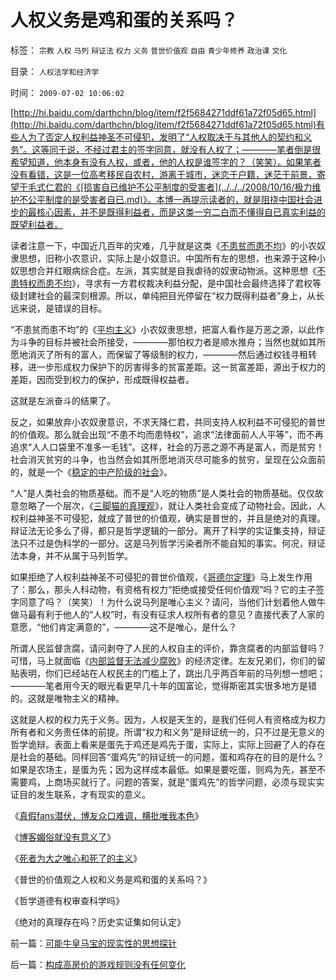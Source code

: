 # 人权义务是鸡和蛋的关系吗？

标签： `宗教` `人权` `马列` `辩证法` `权力` `义务` `普世价值观` `自由` `青少年修养` `政治课` `文化` 

目录： `人权法学和经济学`

时间： `2009-07-02 10:06:02`

[http://hi.baidu.com/darthchn/blog/item/f2f5684271ddf61a72f05d65.html](http://hi.baidu.com/darthchn/blog/item/f2f5684271ddf61a72f05d65.html)有些人为了否定人权利益神圣不可侵犯，发明了“人权取决于与其他人的契约和义务”。这等同于说，不经过君主的签字同意，就没有人权了；————笔者倒是很希望知道，他本身有没有人权，或者，他的人权是谁签字的？（笑笑）。如果笔者没有看错，这是一位高考移民自农村，游离于城市，迷恋于户籍，迷茫于前景，寄望于毛式仁君的《[损害自已维护不公平制度的受害者](../../../2008/10/16/极力维护不公平制度的是受害者自已.md)》。本博一再提示读者的，就是阻挠中国社会进步的最核心因素，并不是既得利益者，而是这类一穷二白而不懂得自已真实利益的既望利益者。

读者注意一下，中国近几百年的灾难，几乎就是这类《[不患贫而患不均](../../../2009/2/7/“不患贫而患不均”是伪公平，是特权化，社会等级化.md)》的小农奴隶思想，旧称小农意识，实际上是小奴意识。中国所有左的思想，也来源于这种小奴思想合并红眼病综合症。左派，其实就是自我虐待的奴隶动物派。这种思想《[不患特权而患不均](http://blog.sina.com.cn/s/blog_5563a64d0100bwh8.html)》，寻求有一方君权裁决利益分配，是中国社会最终选择了君权等级封建社会的最深刻根源。所以，单纯把目光停留在“权力既得利益者”身上，从长远来说，是错误的目标。

“不患贫而患不均”的《[平均主义](../../../2009/1/29/平均主义、社会公平和效率，及社会利益博羿.md)》小农奴隶思想，把富人看作是万恶之源，以此作为斗争的目标并被社会所接受，————那怕权力者是顺水推舟；当然也就如其所愿地消灭了所有的富人，而保留了等级制的权力，————然后通过权钱寻租转移，进一步形成权力保护下的厉害得多的贫富差距。这一贫富差距，源出于权力的差距，因而受到权力的保护，形成既得权益者。

这就是左派奋斗的结果了。

反之，如果放弃小农奴隶意识，不求天降仁君，共同支持人权利益不可侵犯的普世的价值观。那么就会出现“不患不均而患特权”，追求“法律面前人人平等”，而不再追求“人人口袋里不准多一毛钱”。这样，社会的万恶之源不再是富人，而是贫穷！社会消灭贫穷的斗争，也当然会如其所愿地消灭尽可能多的贫穷，呈现在公众面前的，就是一个《[稳定的中产阶级的社会](../../../2008/7/20/为什么中产者为主的社会很稳定.md)》。

“人”是人类社会的物质基础。而不是“人吃的物质”是人类社会的物质基础。仅仅故意忽略了一个层次，《[三脚猫的真理观](../../../2009/6/16/三脚猫的真理观和独脚龙.md)》，就让人类社会变成了动物社会。因此，人权利益神圣不可侵犯，就成了普世的价值观，确实是普世的，并且是绝对的真理。辩证法无论多么了得，都只是哲学逻辑的一部分。离开了科学的实证集支持，辩证法只不过是伪科学的一部分。这是马列哲学污染者所不能自知的事实。何况，辩证法本身，并不从属于马列哲学。

如果拒绝了人权利益神圣不可侵犯的普世价值观，《[哥德尔定理](../../../2009/6/6/哥德尔悖论定理，唯心哲学的恶梦.md)》马上发生作用了：那么，那头人科动物，有资格有权力“拒绝或接受任何价值观”吗？它的主子签字同意了吗？（笑笑）！为什么说马列是唯心主义？请问，当他们计划着他人做牛做马最有利于他人的“人权”时，有没有征求人权所有者的意见？直接代表了人家的意愿，“他们肯定满意的”，————这不是唯心，是什么？

所谓人民监督贪腐，请问剥夺了人民的人权自主的评价，靠贪腐者的内部监督吗？可惜，马上就面临《[内部监督无法减少腐败](../../../2009/5/25/行政效益剪刀差和保守主义：公权分立牵制不能减少腐败.md)》的经济定律。左友兄弟们，你们的留贴表明，你们已经站在人权民主的门槛上了，跳出几乎两百年前的马列想一想吧；————笔者用今天的眼光看更早几十年的国富论，觉得斯密其实很多地方是错的。这就是唯物主义的精神。

这就是人权的权力先于义务。因为，人权是天生的，是我们任何人有资格成为权力所有者和义务责任体的前提。所谓“权力和义务”是辩证统一的，只不过是无意义的哲学诡辩。表面上看来是蛋先于鸡还是鸡先于蛋，实际上，实际上回避了人的存在是社会的基础。同样回答“蛋鸡先”的辩证统一的问题，蛋和鸡存在的目的是什么？如果是农场主，是蛋为先；因为这样成本最低。如果是要吃蛋，则鸡为先，甚至不需要鸡，上商场买就行了。问题的答案，就是“蛋鸡先”的哲学问题，必须与现实实证目的发生联系，才有现实的意义。

《[真假fans潜伏，博友众口难调，横批唯我本色](../../../2009/6/29/真假潜伏,众fans难调，唯我本色.md)》

《[博客媚俗就没有意义了](../../../2009/6/30/博客媚俗丧失独立观点就没有价值了.md)》

《[死者为大之唯心和死了的主义](../../../2009/7/1/死者为大之唯心和死了的主义.md)》

《普世的价值观之人权和义务是鸡和蛋的关系吗？》

《哲学道德有权审查科学吗》

《绝对的真理存在吗？历史实证集如何认定》



前一篇：[可能牛皇马宝的现实性的思想探针](../../../2009/7/1/可能牛皇马宝的现实性的思想探针.md)

后一篇：[构成高房价的游戏规则没有任何变化](../../../2009/7/2/构成高房价的游戏规则没有任何变化.md)